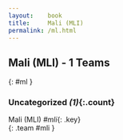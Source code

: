 ```yaml
---
layout:    book
title:     Mali (MLI)
permalink: /ml.html
---
```


## Mali (MLI) - 1 Teams
{: #ml }





### Uncategorized _(1)_{:.count}

Mali  (MLI) _#mli_{: .key} <br>
{: .team #mli }


 
